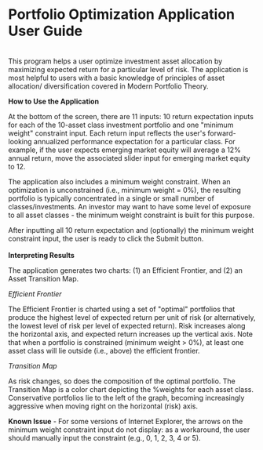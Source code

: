 # Portfolio Optimization Application User Guide
  
  <br>
This program helps a user optimize investment asset allocation by maximizing expected return for a particular level of risk. The application is most helpful to users with a basic knowledge of principles of asset allocation/ diversification covered in Modern Portfolio Theory.  
<br>  

**How to Use the Application**

At the bottom of the screen, there are 11 inputs: 10 return expectation inputs for each of the 10-asset class investment portfolio and one "minimum weight" constraint input. Each return input reflects the user's forward-looking annualized performance expectation for a particular class.  For example, if the user expects emerging market equity will average a 12% annual return, move the associated slider input for emerging market equity to 12.

The application also includes a minimum weight constraint. When an optimization is unconstrained (i.e., minimum weight = 0%), the resulting portfolio is typically concentrated in a single or small number of classes/investments. An investor may want to have some level of exposure to all asset classes - the minimum weight constraint is built for this purpose.

After inputting all 10 return expectation and (optionally) the minimum weight constraint input, the user is ready to click the Submit button.  
<br>
**Interpreting Results**

The application generates two charts: (1) an Efficient Frontier, and (2) an Asset Transition Map. 

*Efficient Frontier*

The Efficient Frontier is charted using a set of "optimal" portfolios that produce the highest level of expected return per unit of risk (or alternatively, the lowest level of risk per level of expected return). Risk increases along the horizontal axis, and expected return increases up the vertical axis. Note that when a portfolio is constrained (minimum weight > 0%), at least one asset class will lie outside (i.e., above) the efficient frontier.

*Transition Map*

As risk changes, so does the composition of the optimal portfolio. The Transition Map is a color chart depicting the %weights for each asset class. Conservative portfolios lie to the left of the graph, becoming increasingly aggressive when moving right on the horizontal (risk) axis.

**Known Issue** -  For some versions of Internet Explorer, the arrows on the minimum weight constraint input do not display: as a workaround, the user should manually input the constraint (e.g., 0, 1, 2, 3, 4 or 5). 

